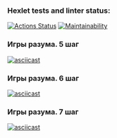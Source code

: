 ### Hexlet tests and linter status:
[![Actions Status](https://github.com/VadimZyuzelev/frontend-project-44/workflows/hexlet-check/badge.svg)](https://github.com/VadimZyuzelev/frontend-project-44/actions)
[![Maintainability](https://api.codeclimate.com/v1/badges/067fb75b36e9dbc17a23/maintainability)](https://codeclimate.com/github/VadimZyuzelev/frontend-project-44/maintainability)
### Игры разума. 5 шаг
[![asciicast](https://asciinema.org/a/578195.svg)](https://asciinema.org/a/578195)
### Игры разума. 6 шаг
[![asciicast](https://asciinema.org/a/yYrJXC8bqVjs75WD4kiY4x2h7.svg)](https://asciinema.org/a/yYrJXC8bqVjs75WD4kiY4x2h7)
### Игры разума. 7 шаг
[![asciicast](https://asciinema.org/a/lYNvveylygMfibKP4GDvqI2e2.svg)](https://asciinema.org/a/lYNvveylygMfibKP4GDvqI2e2)